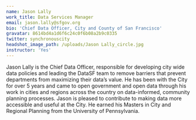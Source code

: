 ```yaml
---
name: Jason Lally
work_title: Data Services Manager
email: jason.lally@sfgov.org
bio: 'Chief Data Officer, City and County of San Francisco'
gravatar: 8614bd4a1d6f6c24c0f6b08a2b9c0335
twitter: synchronouscity
headshot_image_path: /uploads/Jason Lally_circle.jpg
instructor: 'Yes'
---
```


Jason Lally is the Chief Data Officer, responsible for developing city wide data policies and leading the DataSF team to remove barriers that prevent departments from maximizing their data’s value. He has been with the City for over 5 years and came to open government and open data through his work in cities and regions across the country on data-informed, community planning processes. Jason is pleased to contribute to making data more accessible and useful at the City. He earned his Masters in City and Regional Planning from the University of Pennsylvania.